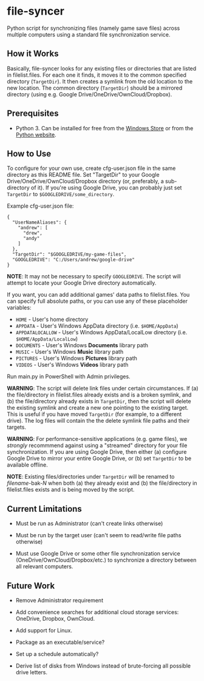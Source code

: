 # file-syncer
Python script for synchronizing files (namely game save files) across multiple computers using a standard file synchronization
service.

## How it Works

Basically, file-syncer looks for any existing files or directories that are listed in filelist.files. For each one it finds, it moves it to the common specified directory (`TargetDir`). It then creates a symlink from the old location to the new location. The common directory (`TargetDir`) should be a mirrored directory (using e.g. Google Drive/OneDrive/OwnCloud/Dropbox).

## Prerequisites

- Python 3. Can be installed for free from the [Windows Store](https://www.microsoft.com/store/productId/9P7QFQMJRFP7) or from the [Python website](https://www.python.org/downloads/).

## How to Use

To configure for your own use, create cfg-user.json file in the same directory as this README file. Set "TargetDir" to your Google Drive/OneDrive/OwnCloud/Dropbox directory (or, preferably, a sub-directory of it). If you're using Google Drive, you can probably just set `TargetDir` to `$GOOGLEDRIVE/some_directory`.

Example cfg-user.json file:

```
{
  "UserNameAliases": {
    "andrew": [
      "drew",
      "andy"
    ]
  },
  "TargetDir": "$GOOGLEDRIVE/my-game-files",
  "GOOGLEDRIVE": "C:/Users/andrew/google-drive"
}
```

**NOTE**: It may not be necessary to specify `GOOGLEDRIVE`. The script will attempt to locate your Google Drive directory automatically.

If you want, you can add additional games' data paths to filelist.files. You can specify full absolute paths, or you can use any of these placeholder variables:

- `HOME` - User's home directory
- `APPDATA` - User's Windows AppData directory (i.e. `$HOME/AppData`)
- `APPDATALOCALLOW` - User's Windows AppData/LocalLow directory (i.e. `$HOME/AppData/LocalLow`)
- `DOCUMENTS` - User's Windows **Documents** library path
- `MUSIC` - User's Windows **Music** library path
- `PICTURES` - User's Windows **Pictures** library path
- `VIDEOS` - User's Windows **Videos** library path

Run main.py in PowerShell with Admin privileges.

**WARNING**: The script will delete link files under certain circumstances. If (a) the file/directory in filelist.files already exists and is a broken symlink, and (b) the file/directory already exists in `TargetDir`, then the script will delete the existing symlink and create a new one pointing to the existing target. This is useful if you have moved `TargetDir` (for example, to a different drive). The log files will contain the the delete symlink file paths and their targets.

**WARNING**: For performance-sensitive applications (e.g. game files), we *strongly* recommmend against using a "streamed" directory for your file synchronization. If you are using Google Drive, then either (a) configure Google Drive to mirror your entire Google Drive, or (b) set `TargetDir` to be available offline.

**NOTE**: Existing files/directories under `TargetDir` will be renamed to *filename*-bak-*N* when both (a) they already exist and (b) the file/directory in filelist.files exists and is being moved by the script.

## Current Limitations

- Must be run as Administrator (can't create links otherwise)

- Must be run by the target user (can't seem to read/write file paths otherwise)

- Must use Google Drive or some other file synchronization service (OneDrive/OwnCloud/Dropbox/etc.) to synchronize a directory between all relevant computers.

## Future Work

- Remove Administrator requirement

- Add convenience searches for additional cloud storage services: OneDrive, Dropbox, OwnCloud.

- Add support for Linux.

- Package as an executable/service?

- Set up a schedule automatically?

- Derive list of disks from Windows instead of brute-forcing all possible drive letters.
